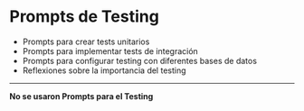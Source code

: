 # Prompts de Testing
- Prompts para crear tests unitarios
- Prompts para implementar tests de integración
- Prompts para configurar testing con diferentes bases de datos
- Reflexiones sobre la importancia del testing

---

**No se usaron Prompts para el Testing**